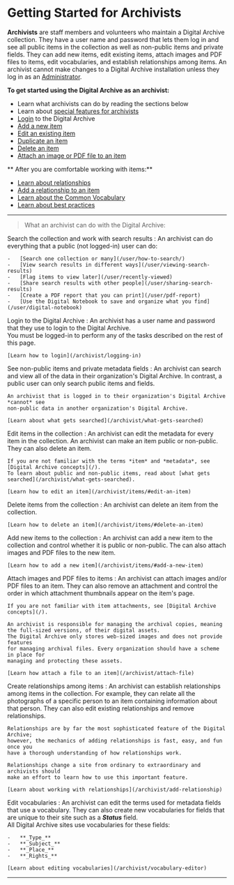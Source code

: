 # Getting Started for Archivists

**Archivists** are staff members and volunteers who maintain a
Digital Archive collection. They have a user name and password that lets
them log in and see all public items in the collection as well as non-public items
and private fields. They can add new items, edit existing items, attach images
and PDF files to items, edit vocabularies, and establish relationships among items.
An archivist cannot make changes to a Digital Archive installation unless they log
in as an [Administrator](/administrator/getting-started-administrator/).

**To get started using the Digital Archive as an archivist:**

-   Learn what archivists can do by reading the sections below
-   Learn about [special features for archivists](/archivist/special-features-archivist)
-   [Login](/archivist/logging-in) to the Digital Archive
-   [Add a new item](/archivist/items/#add-a-new-item)
-   [Edit an existing item](/archivist/items/#edit-an-item)
-   [Duplicate an item](/archivist/items/#duplicate-an-item)
-   [Delete an item](/archivist/items/#delete-an-item)
-   [Attach an image or PDF file to an item](/archivist/attach-file/)

** After you are comfortable working with items:**

-   [Learn about relationships](/relationships/getting-started-relationships/)
-   [Add a relationship to an item](/archivist/add-relationship/)
-   [Learn about the Common Vocabulary](/archivist/common-vocabulary/)
-   [Learn about best practices](/archivist/best-practices/)

---

> What an archivist can do with the Digital Archive:

Search the collection and work with search results
:   An archivist can do everything that a public (not logged-in) user can do:

    -   [Search one collection or many](/user/how-to-search/)
    -   [View search results in different ways](/user/viewing-search-results)
    -   [Flag items to view later](/user/recently-viewed)
    -   [Share search results with other people](/user/sharing-search-results)
    -   [Create a PDF report that you can print](/user/pdf-report)
    -   [Use the Digital Notebook to save and organize what you find](/user/digital-notebook)

Login to the Digital Archive
:   An archivist has a user name and password that they use to login to the Digital Archive.  
    You must be logged-in to perform any of the tasks described on the rest of this page.

    [Learn how to login](/archivist/logging-in)

See non-public items and private metadata fields
:   An archivist can search and view all of the data in their organization's
    Digital Archive. In contrast, a public user can only search public items and fields.

    An archivist that is logged in to their organization's Digital Archive *cannot* see
    non-public data in another organization's Digital Archive.
  
    [Learn about what gets searched](/archivist/what-gets-searched)


Edit items in the collection
:   An archivist can edit the metadata for every item in the collection. An archivist
    can make an item public or non-public. They can also delete an item.

    If you are not familiar with the terms *item* and *metadata*, see [Digital Archive concepts](/).  
    To learn about public and non-public items, read about [what gets searched](/archivist/what-gets-searched).

    [Learn how to edit an item](/archivist/items/#edit-an-item)

Delete items from the collection
:   An archivist can delete an item from the collection.

    [Learn how to delete an item](/archivist/items/#delete-an-item)

Add new items to the collection
:   An archivist can add a new item to the collection and control whether it is public or non-public.
    The can also attach images and PDF files to the new item.

    [Learn how to add a new item](/archivist/items/#add-a-new-item)

Attach images and PDF files to items
:   An archivist can attach images and/or PDF files to an item. They can also remove an attachment
    and control the order in which attachment thumbnails appear on the item's page.

    If you are not familiar with item attachments, see [Digital Archive concepts](/).

    An archivist is responsible for managing the archival copies, meaning the full-sized versions, of their digital assets.
    The Digital Archive only stores web-sized images and does not provide features
    for managing archival files. Every organization should have a scheme in place for
    managing and protecting these assets.

    [Learn how attach a file to an item](/archivist/attach-file)

Create relationships among items
:   An archivist can establish relationships among items in the collection. For example,
    they can relate all the photographs of a specific person to an item containing information
    about that person. They can also edit existing relationships and remove relationships.
    
    Relationships are by far the most sophisticated feature of the Digital Archive;
    however, the mechanics of adding relationships is fast, easy, and fun once you
    have a thorough understanding of how relationships work.

    Relationships change a site from ordinary to extraordinary and archivists should
    make an effort to learn how to use this important feature.

    [Learn about working with relationships](/archivist/add-relationship)

Edit vocabularies
:   An archivist can edit the terms used for metadata fields that use a vocabulary.
    They can also create new vocabularies for fields that are unique to their site such
    as a **_Status_** field.  
    All Digital Archive sites use vocabularies for these fields:

    -   **_Type_**
    -   **_Subject_**
    -   **_Place_**
    -   **_Rights_**

    [Learn about editing vocabularies](/archivist/vocabulary-editor)

---    
    